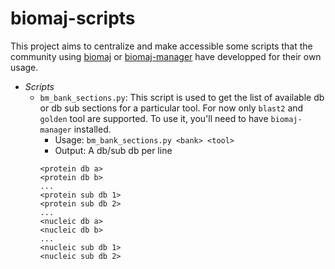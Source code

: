 biomaj-scripts
==============

This project aims to centralize and make accessible some scripts that the community using [biomaj](https://biomaj.github.io)
or [biomaj-manager](https://github.com/horkko/biomaj-manager) have developped for their own usage.

* *Scripts*
  * `bm_bank_sections.py`: This script is used to get the list of available db or db sub sections for a particular tool.
                           For now only `blast2` and `golden` tool are supported.
                           To use it, you'll need to have `biomaj-manager` installed.
    * Usage: `bm_bank_sections.py <bank> <tool>`
    * Output: A db/sub db per line
    ```
    <protein db a>
    <protein db b>
    ...
    <protein sub db 1>
    <protein sub db 2>
    ...
    <nucleic db a>
    <nucleic db b>
    ...
    <nucleic sub db 1>
    <nucleic sub db 2>
    ```